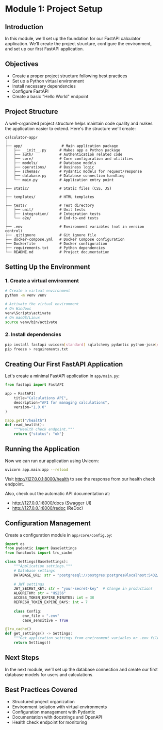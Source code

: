 # Module 1: Project Setup

## Introduction

In this module, we'll set up the foundation for our FastAPI calculator application. We'll create the project structure, configure the environment, and set up our first FastAPI application.

## Objectives

- Create a proper project structure following best practices
- Set up a Python virtual environment
- Install necessary dependencies
- Configure FastAPI
- Create a basic "Hello World" endpoint

## Project Structure

A well-organized project structure helps maintain code quality and makes the application easier to extend. Here's the structure we'll create:

```
calculator-app/
│
├── app/                  # Main application package
│   ├── __init__.py      # Makes app a Python package
│   ├── auth/            # Authentication related code
│   ├── core/            # Core configuration and utilities
│   ├── models/          # Database models
│   ├── operations/      # Business logic
│   ├── schemas/         # Pydantic models for request/response
│   ├── database.py      # Database connection handling
│   └── main.py          # Application entry point
│
├── static/              # Static files (CSS, JS)
│
├── templates/           # HTML templates
│
├── tests/               # Test directory
│   ├── unit/            # Unit tests
│   ├── integration/     # Integration tests
│   └── e2e/             # End-to-end tests
│
├── .env                 # Environment variables (not in version control)
├── .gitignore           # Git ignore file
├── docker-compose.yml   # Docker Compose configuration
├── Dockerfile           # Docker configuration
├── requirements.txt     # Python dependencies
└── README.md            # Project documentation
```

## Setting Up the Environment

### 1. Create a virtual environment

```bash
# Create a virtual environment
python -m venv venv

# Activate the virtual environment
# On Windows
venv\Scripts\activate
# On macOS/Linux
source venv/bin/activate
```

### 2. Install dependencies

```bash
pip install fastapi uvicorn[standard] sqlalchemy pydantic python-jose[cryptography] passlib[bcrypt] python-multipart jinja2 psycopg2-binary pytest alembic
pip freeze > requirements.txt
```

## Creating Our First FastAPI Application

Let's create a minimal FastAPI application in `app/main.py`:

```python
from fastapi import FastAPI

app = FastAPI(
    title="Calculations API",
    description="API for managing calculations",
    version="1.0.0"
)

@app.get("/health")
def read_health():
    """Health check endpoint."""
    return {"status": "ok"}
```

## Running the Application

Now we can run our application using Uvicorn:

```bash
uvicorn app.main:app --reload
```

Visit http://127.0.0.1:8000/health to see the response from our health check endpoint.

Also, check out the automatic API documentation at:
- http://127.0.0.1:8000/docs (Swagger UI)
- http://127.0.0.1:8000/redoc (ReDoc)

## Configuration Management

Create a configuration module in `app/core/config.py`:

```python
import os
from pydantic import BaseSettings
from functools import lru_cache

class Settings(BaseSettings):
    """Application settings."""
    # Database settings
    DATABASE_URL: str = "postgresql://postgres:postgres@localhost:5432/calculator"
    
    # JWT settings
    JWT_SECRET_KEY: str = "your-secret-key"  # Change in production!
    ALGORITHM: str = "HS256"
    ACCESS_TOKEN_EXPIRE_MINUTES: int = 30
    REFRESH_TOKEN_EXPIRE_DAYS: int = 7
    
    class Config:
        env_file = ".env"
        case_sensitive = True

@lru_cache()
def get_settings() -> Settings:
    """Get application settings from environment variables or .env file."""
    return Settings()
```

## Next Steps

In the next module, we'll set up the database connection and create our first database models for users and calculations.

## Best Practices Covered

- Structured project organization
- Environment isolation with virtual environments
- Configuration management with Pydantic
- Documentation with docstrings and OpenAPI
- Health check endpoint for monitoring